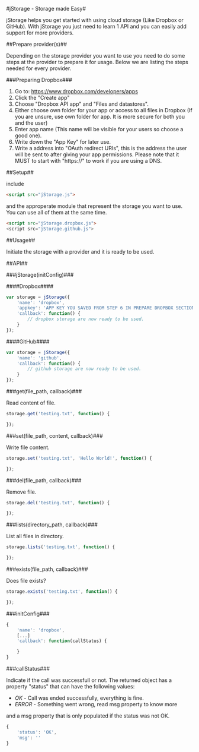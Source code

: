 #jStorage - Storage made Easy#

jStorage helps you get started with using cloud storage (Like Dropbox or GitHub).
With jStorage you just need to learn 1 API and you can easily add support for more providers.

##Prepare provider(s)##

Depending on the storage provider you want to use you need to do some steps at the provider to prepare it for usage.
Below we are listing the steps needed for every provider.

###Preparing Dropbox###

1. Go to: https://www.dropbox.com/developers/apps
2. Click the "Create app"
3. Choose "Dropbox API app" and "Files and datastores".
4. Either choose own folder for your app or access to all files in Dropbox (If you are unsure, use own folder for app. It is more secure for both you and the user)
5. Enter app name (This name will be visible for your users so choose a good one).
6. Write down the "App Key" for later use.
7. Write a address into "OAuth redirect URIs", this is the address the user will be sent to after giving your app permissions. Please note that it MUST to start with "https://" to work if you are using a DNS.


##Setup##

include
```html
<script src="jStorage.js">
```
and the approperate module that represent the storage you want to use.
You can use all of them at the same time.

```html
<script src="jStorage.dropbox.js">
<script src="jStorage.github.js">
```

##Usage##

Initiate the storage with a provider and it is ready to be used.


##API##

###jStorage(initConfig)###

####Dropbox####

```js
var storage = jStorage({
	'name': 'dropbox',
	'appkey': 'APP KEY YOU SAVED FROM STEP 6 IN PREPARE DROPBOX SECTION',
	'callback': function() {
		// dropbox storage are now ready to be used.
	}
});
```

####GitHub####

```js
var storage = jStorage({
	'name': 'github',
	'callback': function() {
		// github storage are now ready to be used.
	}
});
```


###get(file_path, callback)###

Read content of file.

```js
storage.get('testing.txt', function() {

});
```

###set(file_path, content, callback)###

Write file content.

```js
storage.set('testing.txt', 'Hello World!', function() {

});
```

###del(file_path, callback)###

Remove file.

```js
storage.del('testing.txt', function() {

});
```


###lists(directory_path, callback)###

List all files in directory.

```js
storage.lists('testing.txt', function() {

});
```

###exists(file_path, callback)###

Does file exists?

```js
storage.exists('testing.txt', function() {

});
```


###initConfig###



```js
{
	'name': 'dropbox',
	[...]
	'callback': function(callStatus) {

	}
}
```

###callStatus###

Indicate if the call was successfull or not.
The returned object has a property "status" that can have the following values:

- *OK* - Call was ended successfully, everything is fine.
- *ERROR* - Something went wrong, read msg property to know more

and a msg property that is only populated if the status was not OK.


```js
{
	'status': 'OK',
	'msg': ''
}
```
